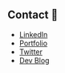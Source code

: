 ## Contact 👋
- [LinkedIn](https://www.linkedin.com/in/noahvstephenson/)
- [Portfolio](https://noahvstephenson.github.io/)
- [Twitter](https://twitter.com/noahvstephenson)
- [Dev Blog](https://noahvstephenson.wordpress.com/)
